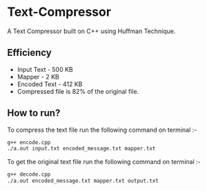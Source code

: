 # Text-Compressor
A Text Compressor built on C++ using Huffman Technique.

## Efficiency
* Input Text - 500 KB
* Mapper - 2 KB
* Encoded Text - 412 KB
* Compressed file is 82% of the original file.


## How to run?
To compress the text file run the following command on terminal :-

```bash
g++ encode.cpp
./a.out input.txt encoded_message.txt mapper.txt
```

To get the original text file run the following command on terminal :-

```bash
g++ decode.cpp
./a.out encoded_message.txt mapper.txt output.txt
```
